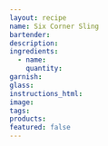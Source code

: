 ```yaml
---
layout: recipe
name: Six Corner Sling
bartender:
description:
ingredients:
  - name:
    quantity:
garnish:
glass:
instructions_html:
image:
tags:
products:
featured: false
---
```


